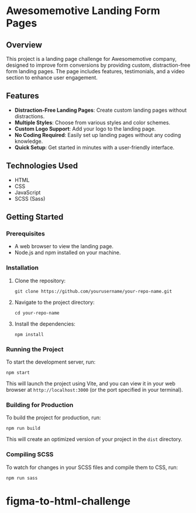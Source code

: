 # Awesomemotive Landing Form Pages

## Overview
This project is a landing page challenge for Awesomemotive company, designed to improve form conversions by providing custom, distraction-free form landing pages. The page includes features, testimonials, and a video section to enhance user engagement.

## Features
- **Distraction-Free Landing Pages**: Create custom landing pages without distractions.
- **Multiple Styles**: Choose from various styles and color schemes.
- **Custom Logo Support**: Add your logo to the landing page.
- **No Coding Required**: Easily set up landing pages without any coding knowledge.
- **Quick Setup**: Get started in minutes with a user-friendly interface.

## Technologies Used
- HTML
- CSS
- JavaScript
- SCSS (Sass)

## Getting Started

### Prerequisites
- A web browser to view the landing page.
- Node.js and npm installed on your machine.

### Installation
1. Clone the repository:
   ```
   git clone https://github.com/yourusername/your-repo-name.git
   ```
2. Navigate to the project directory:
   ```
   cd your-repo-name
   ```
3. Install the dependencies:
   ```
   npm install
   ```

### Running the Project
To start the development server, run:
```
npm start
```
This will launch the project using Vite, and you can view it in your web browser at `http://localhost:3000` (or the port specified in your terminal).

### Building for Production
To build the project for production, run:
```
npm run build
```
This will create an optimized version of your project in the `dist` directory.

### Compiling SCSS
To watch for changes in your SCSS files and compile them to CSS, run:
```
npm run sass
```




# figma-to-html-challenge
